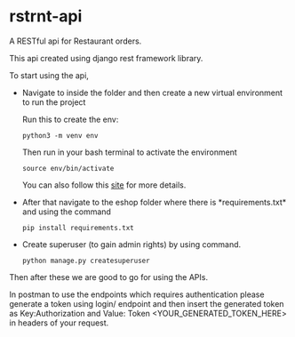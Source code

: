 # rstrnt-api

A RESTful api for Restaurant orders.

This api created using django rest framework library.

To start using the api,

<ul>

<li>Navigate to inside the folder and then create a new virtual environment to run the project

Run this to create the env:

```
python3 -m venv env
```
Then run in your bash terminal to activate the environment

```
source env/bin/activate
```
You can also follow this <a href='https://www.python.org/downloads/'>site</a> for more details.

<li>After that navigate to the eshop folder where there is *requirements.txt* and using the command

```
pip install requirements.txt
```
<li>Create superuser (to gain admin rights) by using command.


```
python manage.py createsuperuser
```
</ul>

Then after these we are good to go for using the APIs.

In postman to use the endpoints which requires authentication please generate a token using login/ endpoint and then insert the generated token as Key:Authorization and Value: Token <YOUR_GENERATED_TOKEN_HERE> in headers of your request.
